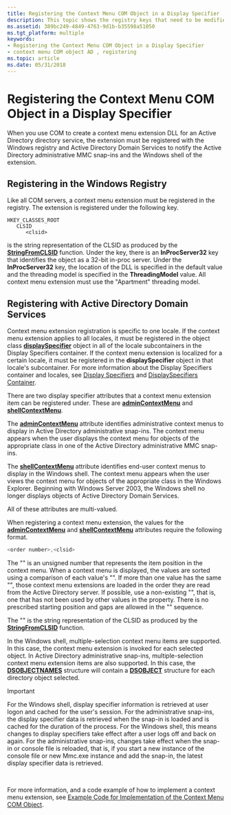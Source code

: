 ```yaml
---
title: Registering the Context Menu COM Object in a Display Specifier
description: This topic shows the registry keys that need to be modified to register a context menu COM object.
ms.assetid: 389bc249-4849-4763-9d1b-b35598a51050
ms.tgt_platform: multiple
keywords:
- Registering the Context Menu COM Object in a Display Specifier
- context menu COM object AD , registering
ms.topic: article
ms.date: 05/31/2018
---
```


# Registering the Context Menu COM Object in a Display Specifier

When you use COM to create a context menu extension DLL for an Active Directory directory service, the extension must be registered with the Windows registry and Active Directory Domain Services to notify the Active Directory administrative MMC snap-ins and the Windows shell of the extension.

## Registering in the Windows Registry

Like all COM servers, a context menu extension must be registered in the registry. The extension is registered under the following key.

```
HKEY_CLASSES_ROOT
   CLSID
      <clsid>
```

*<clsid>* is the string representation of the CLSID as produced by the [**StringFromCLSID**](https://msdn.microsoft.com/en-us/library/ms683917(v=VS.85).aspx) function. Under the *<clsid>* key, there is an **InProcServer32** key that identifies the object as a 32-bit in-proc server. Under the **InProcServer32** key, the location of the DLL is specified in the default value and the threading model is specified in the **ThreadingModel** value. All context menu extension must use the "Apartment" threading model.

## Registering with Active Directory Domain Services

Context menu extension registration is specific to one locale. If the context menu extension applies to all locales, it must be registered in the object class [**displaySpecifier**](https://msdn.microsoft.com/library/ms682163) object in all of the locale subcontainers in the Display Specifiers container. If the context menu extension is localized for a certain locale, it must be registered in the **displaySpecifier** object in that locale's subcontainer. For more information about the Display Specifiers container and locales, see [Display Specifiers](display-specifiers.md) and [DisplaySpecifiers Container](displayspecifiers-container.md).

There are two display specifier attributes that a context menu extension item can be registered under. These are [**adminContextMenu**](https://msdn.microsoft.com/library/ms675211) and [**shellContextMenu**](https://msdn.microsoft.com/library/ms679807).

The [**adminContextMenu**](https://msdn.microsoft.com/library/ms675211) attribute identifies administrative context menus to display in Active Directory administrative snap-ins. The context menu appears when the user displays the context menu for objects of the appropriate class in one of the Active Directory administrative MMC snap-ins.

The [**shellContextMenu**](https://msdn.microsoft.com/library/ms679807) attribute identifies end-user context menus to display in the Windows shell. The context menu appears when the user views the context menu for objects of the appropriate class in the Windows Explorer. Beginning with Windows Server 2003, the Windows shell no longer displays objects of Active Directory Domain Services.

All of these attributes are multi-valued.

When registering a context menu extension, the values for the [**adminContextMenu**](https://msdn.microsoft.com/library/ms675211) and [**shellContextMenu**](https://msdn.microsoft.com/library/ms679807) attributes require the following format.


```C++
<order number>,<clsid>
```



The "<order number>" is an unsigned number that represents the item position in the context menu. When a context menu is displayed, the values are sorted using a comparison of each value's "<order number>". If more than one value has the same "<order number>", those context menu extensions are loaded in the order they are read from the Active Directory server. If possible, use a non-existing "<order number>", that is, one that has not been used by other values in the property. There is no prescribed starting position and gaps are allowed in the "<order number>" sequence.

The "<clsid>" is the string representation of the CLSID as produced by the [**StringFromCLSID**](https://msdn.microsoft.com/en-us/library/ms683917(v=VS.85).aspx) function.

In the Windows shell, multiple-selection context menu items are supported. In this case, the context menu extension is invoked for each selected object. In Active Directory administrative snap-ins, multiple-selection context menu extension items are also supported. In this case, the [**DSOBJECTNAMES**](/windows/desktop/api/Dsclient/ns-dsclient-dsobjectnames) structure will contain a [**DSOBJECT**](/windows/desktop/api/Dsclient/ns-dsclient-dsobject) structure for each directory object selected.

> [!IMPORTANT]
> For the Windows shell, display specifier information is retrieved at user logon and cached for the user's session. For the administrative snap-ins, the display specifier data is retrieved when the snap-in is loaded and is cached for the duration of the process. For the Windows shell, this means changes to display specifiers take effect after a user logs off and back on again. For the administrative snap-ins, changes take effect when the snap-in or console file is reloaded, that is, if you start a new instance of the console file or new Mmc.exe instance and add the snap-in, the latest display specifier data is retrieved.

 

For more information, and a code example of how to implement a context menu extension, see [Example Code for Implementation of the Context Menu COM Object](example-code-for-implementation-of-the-context-menu-com-object.md).

 

 




